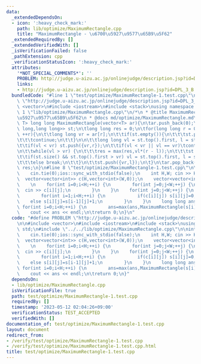 ```yaml
---
data:
  _extendedDependsOn:
  - icon: ':heavy_check_mark:'
    path: lib/optimize/MaximumRectangle.cpp
    title: "MaximumRectangle - \u6700\u5927\u9577\u65B9\u5F62"
  _extendedRequiredBy: []
  _extendedVerifiedWith: []
  _isVerificationFailed: false
  _pathExtension: cpp
  _verificationStatusIcon: ':heavy_check_mark:'
  attributes:
    '*NOT_SPECIAL_COMMENTS*': ''
    PROBLEM: http://judge.u-aizu.ac.jp/onlinejudge/description.jsp?id=DPL_3_B
    links:
    - http://judge.u-aizu.ac.jp/onlinejudge/description.jsp?id=DPL_3_B
  bundledCode: "#line 1 \"test/optimize/MaximumRectangle-1.test.cpp\"\n#define PROBLEM\
    \ \"http://judge.u-aizu.ac.jp/onlinejudge/description.jsp?id=DPL_3_B\"\n\n#include\
    \ <vector>\n#include <iostream>\n#include <stack>\nusing namespace std;\n#line\
    \ 1 \"lib/optimize/MaximumRectangle.cpp\"\n/*\n * @title MaximumRectangle - \u6700\
    \u5927\u9577\u65B9\u5F62\n * @docs md/optimize/MaximumRectangle.md\n */\ntemplate<class\
    \ T> long long MaximumRectangle(vector<T> ar){\n\tar.push_back(0);\n\tstack<pair<long\
    \ long,long long>> st;\n\tlong long res = 0;\n\tfor(long long r = 0; r < ar.size();\
    \ ++r){\n\t\tlong long vr = ar[r];\n\t\tif(st.empty()){\n\t\t\tst.push({vr,r});\n\
    \t\t\tcontinue;\n\t\t}\n\n\t\tlong long vl = st.top().first, l = st.top().second;\n\
    \t\tif(vl < vr) st.push({vr,r});\n\t\tif(vl < vr || vl == vr)\tcontinue;\n\t\t\
    \n\t\twhile(vl > vr) {\n\t\t\tres = max(res,vl*(r - l));\n\t\t\tst.pop();\n\n\t\
    \t\tif(st.size() && st.top().first > vr) vl = st.top().first, l = st.top().second;\n\
    \t\t\telse break;\n\t\t}\n\t\tst.push({vr,l});\n\t}\n\tar.pop_back();\n\treturn\
    \ res;\n}\n#line 8 \"test/optimize/MaximumRectangle-1.test.cpp\"\n\nint main(void){\n\
    \    cin.tie(0);ios::sync_with_stdio(false);\n    int H,W; cin >> H >> W;\n  \
    \  vector<vector<int>> c(H,vector<int>(W,0));\n    vector<vector<int>> s(H,vector<int>(W,0));\
    \    \n    for(int i=0;i<H;++i) {\n        for(int j=0;j<W;++j) {\n          \
    \  cin >> c[i][j];\n        }\n    }\n    for(int j=0;j<W;++j) {\n        s[0][j]=(!c[0][j]);\n\
    \        for(int i=1;i<H;++i) {\n            if(c[i][j]) s[i][j]=0;\n        \
    \    else s[i][j]=s[i-1][j]+1;\n        }\n    }\n    long long ans = 0;\n   \
    \ for(int i=0;i<H;++i) {\n        ans=max(ans,MaximumRectangle(s[i]));\n    }\n\
    \    cout << ans << endl;\n\treturn 0;\n}\n"
  code: "#define PROBLEM \"http://judge.u-aizu.ac.jp/onlinejudge/description.jsp?id=DPL_3_B\"\
    \n\n#include <vector>\n#include <iostream>\n#include <stack>\nusing namespace\
    \ std;\n#include \"../../lib/optimize/MaximumRectangle.cpp\"\n\nint main(void){\n\
    \    cin.tie(0);ios::sync_with_stdio(false);\n    int H,W; cin >> H >> W;\n  \
    \  vector<vector<int>> c(H,vector<int>(W,0));\n    vector<vector<int>> s(H,vector<int>(W,0));\
    \    \n    for(int i=0;i<H;++i) {\n        for(int j=0;j<W;++j) {\n          \
    \  cin >> c[i][j];\n        }\n    }\n    for(int j=0;j<W;++j) {\n        s[0][j]=(!c[0][j]);\n\
    \        for(int i=1;i<H;++i) {\n            if(c[i][j]) s[i][j]=0;\n        \
    \    else s[i][j]=s[i-1][j]+1;\n        }\n    }\n    long long ans = 0;\n   \
    \ for(int i=0;i<H;++i) {\n        ans=max(ans,MaximumRectangle(s[i]));\n    }\n\
    \    cout << ans << endl;\n\treturn 0;\n}"
  dependsOn:
  - lib/optimize/MaximumRectangle.cpp
  isVerificationFile: true
  path: test/optimize/MaximumRectangle-1.test.cpp
  requiredBy: []
  timestamp: '2023-05-12 02:04:26+09:00'
  verificationStatus: TEST_ACCEPTED
  verifiedWith: []
documentation_of: test/optimize/MaximumRectangle-1.test.cpp
layout: document
redirect_from:
- /verify/test/optimize/MaximumRectangle-1.test.cpp
- /verify/test/optimize/MaximumRectangle-1.test.cpp.html
title: test/optimize/MaximumRectangle-1.test.cpp
---
```

